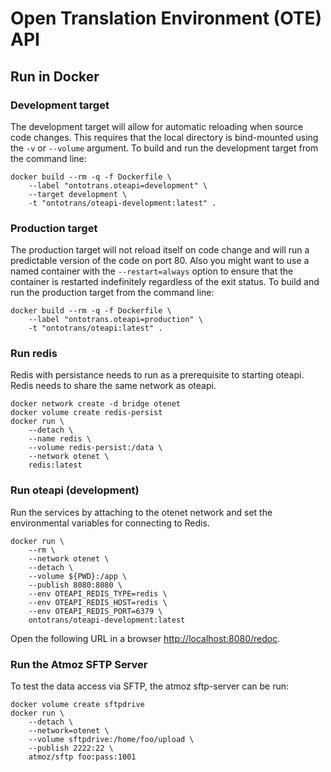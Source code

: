 # Open Translation Environment (OTE) API

## Run in Docker

### Development target

The development target will allow for automatic reloading when source code changes.
This requires that the local directory is bind-mounted using the `-v` or `--volume` argument.
To build and run the development target from the command line:

```shell
docker build --rm -q -f Dockerfile \
    --label "ontotrans.oteapi=development" \
    --target development \
    -t "ontotrans/oteapi-development:latest" .
```

### Production target

The production target will not reload itself on code change and will run a predictable version of the code on port 80.
Also you might want to use a named container with the `--restart=always` option to ensure that the container is restarted indefinitely regardless of the exit status.
To build and run the production target from the command line:

```shell
docker build --rm -q -f Dockerfile \
    --label "ontotrans.oteapi=production" \
    -t "ontotrans/oteapi:latest" .
```

### Run redis

Redis with persistance needs to run as a prerequisite to starting oteapi.
Redis needs to share the same network as oteapi.

```shell
docker network create -d bridge otenet
docker volume create redis-persist
docker run \
    --detach \
    --name redis \
    --volume redis-persist:/data \
    --network otenet \
    redis:latest
```

### Run oteapi (development)

Run the services by attaching to the otenet network and set the environmental variables for connecting to Redis.

```shell
docker run \
    --rm \
    --network otenet \
    --detach \
    --volume ${PWD}:/app \
    --publish 8080:8080 \
    --env OTEAPI_REDIS_TYPE=redis \
    --env OTEAPI_REDIS_HOST=redis \
    --env OTEAPI_REDIS_PORT=6379 \
    ontotrans/oteapi-development:latest
```

Open the following URL in a browser [http://localhost:8080/redoc](http://localhost:8080/redoc).

### Run the Atmoz SFTP Server

To test the data access via SFTP, the atmoz sftp-server can be run:

```shell
docker volume create sftpdrive
docker run \
    --detach \
    --network=otenet \
    --volume sftpdrive:/home/foo/upload \
    --publish 2222:22 \
    atmoz/sftp foo:pass:1001
```
